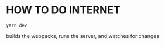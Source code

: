 # HOW TO DO INTERNET

```
yarn dev
```

builds the webpacks, runs the server, and watches for changes



